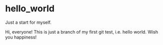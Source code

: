 # hello_world
Just a start for myself.

Hi, everyone!
This is just a branch of my first git test, i.e. hello world.
Wish you happiness!
